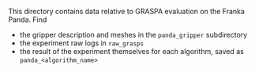 This directory contains data relative to GRASPA evaluation on the Franka Panda.
Find 
- the gripper description and meshes in the `panda_gripper` subdirectory
- the experiment raw logs in `raw_grasps`
- the result of the experiment themselves for each algorithm, saved as `panda_<algorithm_name>`
